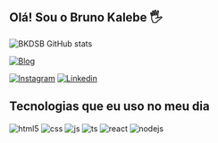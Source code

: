 ## Olá! Sou o Bruno Kalebe 🖐️
![BKDSB GitHub stats](https://github-readme-stats.vercel.app/api?username=bkdsb&show_icons=true&hide_rank&show&theme=dracula&count_private=true&hide=stars,prs,issues,contribs)

[![Blog](https://img.shields.io/website?label=PortifolioBasic&style=for-the-badge&url=https://portfolio-bel.netlify.app)](https://portfolio-bel.netlify.app)

[![Instagram](https://img.shields.io/badge/Instagram-E4405F?style=for-the-badge&logo=instagram&logoColor=white)](https://instagram.com/obrunokalebe)
[![Linkedin](https://img.shields.io/badge/LinkedIn-0077B5?style=for-the-badge&logo=linkedin&logoColor=white)](https://www.linkedin.com/in/bruno-kalebe)


## Tecnologias que eu uso no meu dia

<div style="display: inline_block">
  <img align="center" alt="html5" src="https://img.shields.io/badge/HTML5-E34F26?style=for-the-badge&logo=html5&logoColor=white" />
  <img align="center" alt="css" src="https://img.shields.io/badge/CSS3-1572B6?style=for-the-badge&logo=css3&logoColor=white" />
  <img align="center" alt="js" src="https://img.shields.io/badge/JavaScript-F7DF1E?style=for-the-badge&logo=javascript&logoColor=black" />
  <img align="center" alt="ts" src="https://img.shields.io/badge/TypeScript-007ACC?style=for-the-badge&logo=typescript&logoColor=white" />
  <img align="center" alt="react" src="https://img.shields.io/badge/React-20232A?style=for-the-badge&logo=react&logoColor=61DAFB" />
  <img align="center" alt="nodejs" src="https://img.shields.io/badge/Node.js-43853D?style=for-the-badge&logo=node.js&logoColor=white" />
</div><br/>
